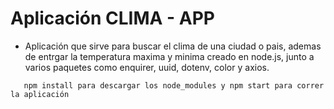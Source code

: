 # Aplicación CLIMA - APP

- Aplicación que sirve para buscar el clima de una ciudad o pais, ademas de entrgar la temperatura maxima y minima
  creado en node.js, junto a varios paquetes como enquirer, uuid, dotenv, color y  axios.

```    npm install para descargar los node_modules y npm start para correr la aplicación     ```
